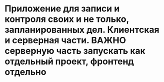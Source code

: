 # Приложение для записи и контроля своих и не только, запланированных дел. Клиентская и серверная части. ВАЖНО серверную часть запускать как отдельный проект, фронтенд отдельно
